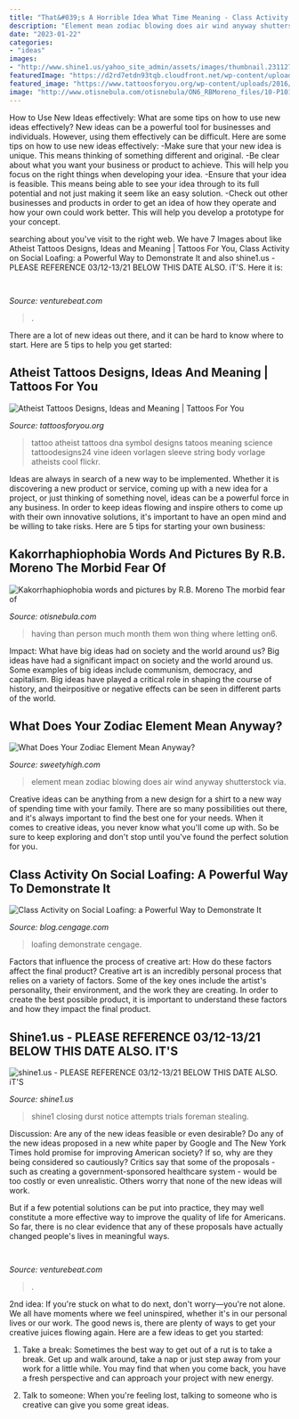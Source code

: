 ```yaml
---
title: "That&#039;s A Horrible Idea What Time Meaning - Class Activity On Social Loafing: A Powerful Way To Demonstrate It"
description: "Element mean zodiac blowing does air wind anyway shutterstock via"
date: "2023-01-22"
categories:
- "ideas"
images:
- "http://www.shine1.us/yahoo_site_admin/assets/images/thumbnail.23112737_std.png"
featuredImage: "https://d2rd7etdn93tqb.cloudfront.net/wp-content/uploads/2017/06/danelion-blowing-in-air-062917.jpg"
featured_image: "https://www.tattoosforyou.org/wp-content/uploads/2016/03/Atheist-Symbol-Tattoo.jpg"
image: "http://www.otisnebula.com/otisnebula/ON6_RBMoreno_files/10-P1010456.jpg"
---
```



How to Use New Ideas effectively: What are some tips on how to use new ideas effectively?
New ideas can be a powerful tool for businesses and individuals. However, using them effectively can be difficult. Here are some tips on how to use new ideas effectively: 
-Make sure that your new idea is unique. This means thinking of something different and original. 
-Be clear about what you want your business or product to achieve. This will help you focus on the right things when developing your idea. 
-Ensure that your idea is feasible. This means being able to see your idea through to its full potential and not just making it seem like an easy solution. 
-Check out other businesses and products in order to get an idea of how they operate and how your own could work better. This will help you develop a prototype for your concept.

	

		
searching about  you've visit to the right web. We have 7 Images about  like Atheist Tattoos Designs, Ideas and Meaning | Tattoos For You, Class Activity on Social Loafing: a Powerful Way to Demonstrate It and also shine1.us - PLEASE REFERENCE 03/12-13/21 BELOW THIS DATE ALSO. iT&#039;S. Here it is:
		
    
## 

<img loading=lazy src="https://venturebeat.com/wp-content/uploads/2019/10/microsoft-surface-event-surface-earbuds-2.jpg?w=800" onerror="this.onerror=null;this.src='https://tse2.mm.bing.net/th?id=OIP.FR6QcNUDpNvHFtOgjdioZQHaD0&amp;pid=15.1';" alt="">

_Source: venturebeat.com_

>. 

	

There are a lot of new ideas out there, and it can be hard to know where to start. Here are 5 tips to help you get started: 

    
## Atheist Tattoos Designs, Ideas And Meaning | Tattoos For You

<img loading=lazy src="https://www.tattoosforyou.org/wp-content/uploads/2016/03/Atheist-Symbol-Tattoo.jpg" onerror="this.onerror=null;this.src='https://tse3.mm.bing.net/th?id=OIP.paGITq9-nuJ0NkHwsy1HTAHaNK&amp;pid=15.1';" alt="Atheist Tattoos Designs, Ideas and Meaning | Tattoos For You">

_Source: tattoosforyou.org_

>tattoo atheist tattoos dna symbol designs tatoos meaning science tattoodesigns24 vine ideen vorlagen sleeve string body vorlage atheists cool flickr. 

	

Ideas are always in search of a new way to be implemented. Whether it is discovering a new product or service, coming up with a new idea for a project, or just thinking of something novel, ideas can be a powerful force in any business. In order to keep ideas flowing and inspire others to come up with their own innovative solutions, it's important to have an open mind and be willing to take risks. Here are 5 tips for starting your own business: 
    
## Kakorrhaphiophobia Words And Pictures By R.B. Moreno The Morbid Fear Of

<img loading=lazy src="http://www.otisnebula.com/otisnebula/ON6_RBMoreno_files/10-P1010456.jpg" onerror="this.onerror=null;this.src='https://tse1.mm.bing.net/th?id=OIP.M0Zun_0uvJtnYOPhu5BGrQHaFc&amp;pid=15.1';" alt="Kakorrhaphiophobia words and pictures by R.B. Moreno The morbid fear of">

_Source: otisnebula.com_

>having than person much month them won thing where letting on6. 

	

Impact: What have big ideas had on society and the world around us?
Big ideas have had a significant impact on society and the world around us. Some examples of big ideas include communism, democracy, and capitalism. Big ideas have played a critical role in shaping the course of history, and theirpositive or negative effects can be seen in different parts of the world.

    
## What Does Your Zodiac Element Mean Anyway?

<img loading=lazy src="https://d2rd7etdn93tqb.cloudfront.net/wp-content/uploads/2017/06/danelion-blowing-in-air-062917.jpg" onerror="this.onerror=null;this.src='https://tse4.mm.bing.net/th?id=OIP.mJWt_PxzjSev7sWho0S6uQHaEN&amp;pid=15.1';" alt="What Does Your Zodiac Element Mean Anyway?">

_Source: sweetyhigh.com_

>element mean zodiac blowing does air wind anyway shutterstock via. 

	

Creative ideas can be anything from a new design for a shirt to a new way of spending time with your family. There are so many possibilities out there, and it's always important to find the best one for your needs. When it comes to creative ideas, you never know what you'll come up with. So be sure to keep exploring and don't stop until you've found the perfect solution for you.

    
## Class Activity On Social Loafing: A Powerful Way To Demonstrate It

<img loading=lazy src="https://blog.cengage.com/wp-content/uploads/2020/05/Social-loafing.jpg" onerror="this.onerror=null;this.src='https://tse4.mm.bing.net/th?id=OIP.BU67Thvj6hXGvf3gu76mHQHaCi&amp;pid=15.1';" alt="Class Activity on Social Loafing: a Powerful Way to Demonstrate It">

_Source: blog.cengage.com_

>loafing demonstrate cengage. 

	

Factors that influence the process of creative art: How do these factors affect the final product?
Creative art is an incredibly personal process that relies on a variety of factors. Some of the key ones include the artist's personality, their environment, and the work they are creating. In order to create the best possible product, it is important to understand these factors and how they impact the final product.

    
## Shine1.us - PLEASE REFERENCE 03/12-13/21 BELOW THIS DATE ALSO. IT&#039;S

<img loading=lazy src="http://www.shine1.us/yahoo_site_admin/assets/images/thumbnail.23112737_std.png" onerror="this.onerror=null;this.src='https://tse3.mm.bing.net/th?id=OIP.8CI1DjdzPaaqJGaYWwCWdgAAAA&amp;pid=15.1';" alt="shine1.us - PLEASE REFERENCE 03/12-13/21 BELOW THIS DATE ALSO. iT&#039;S">

_Source: shine1.us_

>shine1 closing durst notice attempts trials foreman stealing. 

	

Discussion: Are any of the new ideas feasible or even desirable?
Do any of the new ideas proposed in a new white paper by Google and The New York Times hold promise for improving American society? If so, why are they being considered so cautiously?
Critics say that some of the proposals - such as creating a government-sponsored healthcare system - would be too costly or even unrealistic. Others worry that none of the new ideas will work.

But if a few potential solutions can be put into practice, they may well constitute a more effective way to improve the quality of life for Americans. So far, there is no clear evidence that any of these proposals have actually changed people's lives in meaningful ways.

    
## 

<img loading=lazy src="https://venturebeat.com/wp-content/uploads/2019/06/shopify-3d-models.jpg" onerror="this.onerror=null;this.src='https://tse1.mm.bing.net/th?id=OIP.TT16MF0Uq6X0jOCyCSpPPwHaEo&amp;pid=15.1';" alt="">

_Source: venturebeat.com_

>. 

	

2nd idea:
If you're stuck on what to do next, don't worry—you're not alone. We all have moments where we feel uninspired, whether it's in our personal lives or our work. The good news is, there are plenty of ways to get your creative juices flowing again.
Here are a few ideas to get you started:

1. Take a break: Sometimes the best way to get out of a rut is to take a break. Get up and walk around, take a nap or just step away from your work for a little while. You may find that when you come back, you have a fresh perspective and can approach your project with new energy.

2. Talk to someone: When you're feeling lost, talking to someone who is creative can give you some great ideas.

